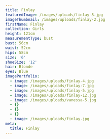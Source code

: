 ```yaml
---
title: Finlay
featuredImage: /images/uploads/finlay-8.jpg
imageThumbnail: /images/uploads/finlay-2.jpg
firstName: Finlay
collection: Girls
height: 121cm
measurementType: bust
bust: 56cm
waist: 52cm
hips: 58cm
size: '6'
shoeSize: '12'
hair: Blonde
eyes: Blue
imagePortfolio:
  - image: /images/uploads/finlay-4.jpg
  - image: /images/uploads/finlay-7.jpg
  - image: /images/uploads/finlay-5.jpg
  - image: /images/uploads/finlay-12.jpg
  - image: /images/uploads/vanessa-5.jpg
  - {}
  - {}
  - {}
  - image: /images/uploads/finlay.jpg
meta:
  title: Finlay
---
```


